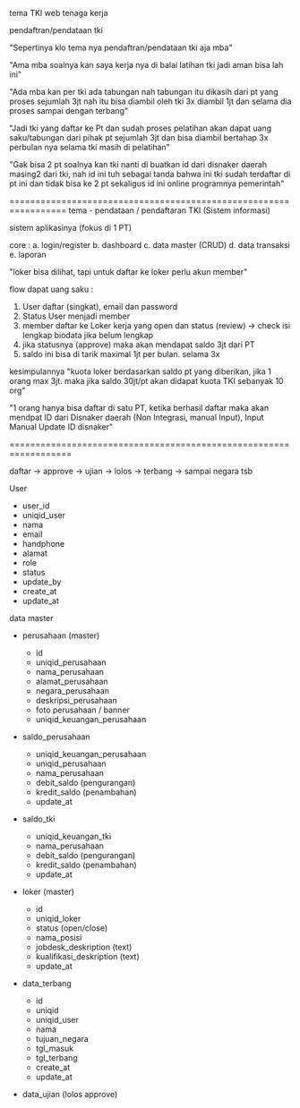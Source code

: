 tema TKI web tenaga kerja

pendaftran/pendataan tki 

"Sepertinya klo tema nya pendaftran/pendataan tki aja mba"

"Ama mba soalnya kan saya kerja nya di balai latihan tki jadi aman bisa lah ini"

"Ada mba kan per tki ada tabungan  nah tabungan itu dikasih dari 
pt yang proses sejumlah 3jt nah itu bisa diambil oleh tki 3x diambil 
1jt dan selama dia proses sampai dengan terbang"

"Jadi tki yang daftar ke Pt dan sudah proses pelatihan akan 
dapat uang saku/tabungan dari pihak pt sejumlah 3jt dan bisa 
diambil bertahap 3x perbulan nya selama tki masih di pelatihan"

"Gak bisa 2 pt soalnya kan tki nanti di buatkan 
id dari disnaker daerah masing2 dari tki,
nah id ini tuh sebagai tanda bahwa ini tki 
sudah terdaftar di pt ini dan tidak bisa ke 2 pt 
sekaligus id ini online programnya pemerintah"

=================================================================
tema - pendataan / pendaftaran TKI (Sistem informasi)

sistem aplikasinya (fokus di 1 PT)

core :
 a. login/register
 b. dashboard
 c. data master (CRUD)
 d. data transaksi
 e. laporan


"loker bisa dilihat, tapi untuk daftar ke loker perlu akun
member"

flow dapat uang saku :
1. User daftar (singkat), email dan password
2. Status User menjadi member
3. member daftar ke Loker kerja yang open dan status (review) -> 
check isi lengkap biodata jika belum lengkap 
4. jika statusnya (approve) maka akan mendapat saldo 3jt dari PT
5. saldo ini bisa di tarik maximal 1jt per bulan. selama 3x	

kesimpulannya "kuota loker berdasarkan saldo pt yang diberikan,
jika 1 orang max 3jt. maka jika saldo 30jt/pt akan didapat
kuota TKI sebanyak 10 org"

"1 orang hanya bisa daftar di satu PT, ketika berhasil daftar
maka akan mendpat ID dari Disnaker daerah (Non Integrasi,
manual Input), Input Manual Update ID disnaker" 

==================================================================

daftar -> approve -> ujian -> lolos -> terbang -> sampai negara tsb

User
- user_id
- uniqid_user
- nama
- email
- handphone
- alamat
- role
- status
- update_by
- create_at
- update_at

data master
- perusahaan (master)
  - id
  - uniqid_perusahaan
  - nama_perusahaan
  - alamat_perusahaan
  - negara_perusahaan
  - deskripsi_perusahaan
  - foto perusahaan / banner
  - uniqid_keuangan_perusahaan

- saldo_perusahaan
  - uniqid_keuangan_perusahaan
  - uniqid_perusahaan
  - nama_perusahaan
  - debit_saldo (pengurangan)
  - kredit_saldo (penambahan)
  - update_at

- saldo_tki
  - uniqid_keuangan_tki
  - nama_perusahaan
  - debit_saldo (pengurangan)
  - kredit_saldo (penambahan)
  - update_at

- loker (master)
  - id
  - uniqid_loker
  - status (open/close)
  - nama_posisi
  - jobdesk_deskription (text)
  - kualifikasi_deskription (text)
  - update_at

- data_terbang
  - id
  - uniqid
  - uniqid_user
  - nama
  - tujuan_negara
  - tgl_masuk
  - tgl_terbang
  - create_at
  - update_at

- data_ujian (lolos approve)